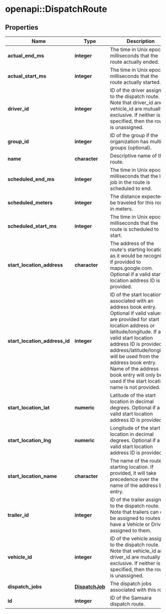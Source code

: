 # openapi::DispatchRoute

## Properties
Name | Type | Description | Notes
------------ | ------------- | ------------- | -------------
**actual_end_ms** | **integer** | The time in Unix epoch milliseconds that the route actually ended. | [optional] 
**actual_start_ms** | **integer** | The time in Unix epoch milliseconds that the route actually started. | [optional] 
**driver_id** | **integer** | ID of the driver assigned to the dispatch route. Note that driver_id and vehicle_id are mutually exclusive. If neither is specified, then the route is unassigned. | [optional] 
**group_id** | **integer** | ID of the group if the organization has multiple groups (optional). | [optional] 
**name** | **character** | Descriptive name of this route. | 
**scheduled_end_ms** | **integer** | The time in Unix epoch milliseconds that the last job in the route is scheduled to end. | 
**scheduled_meters** | **integer** | The distance expected to be traveled for this route in meters. | [optional] 
**scheduled_start_ms** | **integer** | The time in Unix epoch milliseconds that the route is scheduled to start. | 
**start_location_address** | **character** | The address of the route&#39;s starting location, as it would be recognized if provided to maps.google.com. Optional if a valid start location address ID is provided. | [optional] 
**start_location_address_id** | **integer** | ID of the start location associated with an address book entry. Optional if valid values are provided for start location address or latitude/longitude. If a valid start location address ID is provided, address/latitude/longitude will be used from the address book entry. Name of the address book entry will only be used if the start location name is not provided. | [optional] 
**start_location_lat** | **numeric** | Latitude of the start location in decimal degrees. Optional if a valid start location address ID is provided. | [optional] 
**start_location_lng** | **numeric** | Longitude of the start location in decimal degrees. Optional if a valid start location address ID is provided. | [optional] 
**start_location_name** | **character** | The name of the route&#39;s starting location. If provided, it will take precedence over the name of the address book entry. | [optional] 
**trailer_id** | **integer** | ID of the trailer assigned to the dispatch route. Note that trailers can only be assigned to routes that have a Vehicle or Driver assigned to them. | [optional] 
**vehicle_id** | **integer** | ID of the vehicle assigned to the dispatch route. Note that vehicle_id and driver_id are mutually exclusive. If neither is specified, then the route is unassigned. | [optional] 
**dispatch_jobs** | [**DispatchJob**](DispatchJob.md) | The dispatch jobs associated with this route. | 
**id** | **integer** | ID of the Samsara dispatch route. | 


